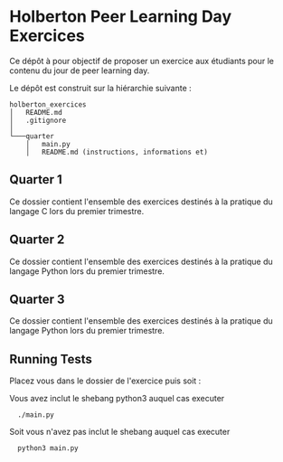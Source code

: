 
# Holberton Peer Learning Day Exercices

Ce dépôt à pour objectif de proposer un exercice aux étudiants pour le contenu du jour de peer learning day.

Le dépôt est construit sur la hiérarchie suivante :

```
holberton_exercices
│   README.md
│   .gitignore
│
└───quarter
    │   main.py
    │   README.md (instructions, informations et)
```

## Quarter 1

Ce dossier contient l'ensemble des exercices destinés à la pratique du langage C lors du premier trimestre.

## Quarter 2

Ce dossier contient l'ensemble des exercices destinés à la pratique du langage Python lors du premier trimestre.

## Quarter 3

Ce dossier contient l'ensemble des exercices destinés à la pratique du langage Python lors du premier trimestre.

## Running Tests

Placez vous dans le dossier de l'exercice puis soit :

Vous avez inclut le shebang python3 auquel cas executer

```
  ./main.py
```

Soit vous n'avez pas inclut le shebang auquel cas executer

```
  python3 main.py
```
